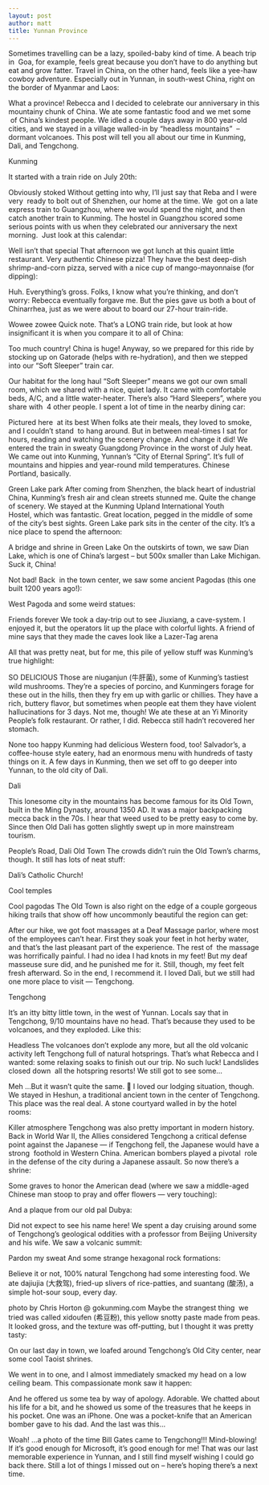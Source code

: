 ```yaml
---
layout: post
author: matt
title: Yunnan Province
---
```


Sometimes travelling can be a lazy, spoiled-baby kind of time. A beach trip in  Goa, for example, feels great because you don’t have to do anything but eat and grow fatter.
Travel in China, on the other hand, feels like a yee-haw cowboy adventure. Especially out in Yunnan, in south-west China, right on the border of Myanmar and Laos:

What a province!
Rebecca and I decided to celebrate our anniversary in this mountainy chunk of China. We ate some fantastic food and we met some  of China’s kindest people. We idled a couple days away in 800 year-old cities, and we stayed in a village walled-in by “headless mountains”  – dormant volcanoes. This post will tell you all about our time in Kunming, Dali, and Tengchong.

Kunming

It started with a train ride on July 20th:

Obviously stoked
Without getting into why, I’ll just say that Reba and I were very  ready to bolt out of Shenzhen, our home at the time. We  got on a late express train to Guangzhou, where we would spend the night, and then catch another train to Kunming.
The hostel in Guangzhou scored some serious points with us when they celebrated our anniversary the next morning.  Just look at this calendar:

Well isn’t that special
That afternoon we got lunch at this quaint little restaurant. Very authentic Chinese pizza!
They have the best deep-dish shrimp-and-corn pizza, served with a nice cup of mango-mayonnaise (for dipping):

Huh. Everything’s gross.
Folks, I know what you’re thinking, and don’t worry: Rebecca eventually forgave me.
But the pies gave us both a bout of Chinarrhea, just as we were about to board our 27-hour train-ride.

Wowee zowee
Quick note. That’s a LONG train ride, but look at how insignificant it is when you compare it to all of China:

Too much country!
China is huge!
Anyway, so we prepared for this ride by stocking up on Gatorade (helps with re-hydration), and then we stepped into our “Soft Sleeper” train car.

Our habitat for the long haul
“Soft Sleeper” means we got our own small room, which we shared with a nice, quiet lady. It came with comfortable beds, A/C, and a little water-heater. There’s also “Hard Sleepers”, where you share with  4 other people.
I spent a lot of time in the nearby dining car:

Pictured here  at its best
When folks ate their meals, they loved to smoke, and I couldn’t stand  to hang around. But in between meal-times I sat for hours, reading and watching the scenery change.
And change it did! We entered the train in sweaty Guangdong Province in the worst of July heat. We came out into Kunming, Yunnan’s “City of Eternal Spring”. It’s full of mountains and hippies and year-round mild temperatures. Chinese Portland, basically.

Green Lake park
After coming from Shenzhen, the black heart of industrial China, Kunming’s fresh air and clean streets stunned me. Quite the change of scenery.
We stayed at the Kunming Upland International Youth Hostel, which was fantastic. Great location, pegged in the middle of some of the city’s best sights.
Green Lake park sits in the center of the city. It’s a nice place to spend the afternoon:

A bridge and shrine in Green Lake
On the outskirts of town, we saw Dian Lake, which is one of China’s largest – but 500x smaller than Lake Michigan. Suck it, China!

Not bad!
Back  in the town center, we saw some ancient Pagodas (this one built 1200 years ago!):

West Pagoda
and some weird statues:

Friends forever
We took a day-trip out to see Jiuxiang, a cave-system. I enjoyed it, but the operators lit up the place with colorful lights. A friend of mine says that they made the caves look like a Lazer-Tag arena



All that was pretty neat, but for me, this pile of yellow stuff was Kunming’s true highlight:

SO DELICIOUS
Those are niuganjun (牛肝菌), some of Kunming’s tastiest wild mushrooms. They’re a species of porcino, and Kunmingers forage for these out in the hills, then they fry em up with garlic or chillies. They have a rich, buttery flavor, but sometimes when people eat them they have violent hallucinations for 3 days. Not me, though!
We ate these at an Yi Minority People’s folk restaurant. Or rather, I did. Rebecca still hadn’t recovered her stomach.

None too happy
Kunming had delicious Western food, too! Salvador’s, a coffee-house style eatery, had an enormous menu with hundreds of tasty things on it.
A few days in Kunming, then we set off to go deeper into Yunnan, to the old city of Dali.

Dali

This lonesome city in the mountains has become famous for its Old Town, built in the Ming Dynasty, around 1350 AD.
It was a major backpacking mecca back in the 70s. I hear that weed used to be pretty easy to come by. Since then Old Dali has gotten slightly swept up in more mainstream tourism.

People’s Road, Dali Old Town
The crowds didn’t ruin the Old Town’s charms, though. It still has lots of neat stuff:

Dali’s Catholic Church!

Cool temples

Cool pagodas
The Old Town is also right on the edge of a couple gorgeous hiking trails that show off how uncommonly beautiful the region can get:




After our hike, we got foot massages at a Deaf Massage parlor, where most of the employees can’t hear. First they soak your feet in hot herby water, and that’s the last pleasant part of the experience.
The rest of  the massage was horrifically painful. I had no idea I had knots in my feet! But my deaf masseuse sure did, and he punished me for it.
Still, though, my feet felt fresh afterward. So in the end, I recommend it.
I loved Dali, but we still had one more place to visit — Tengchong.

Tengchong

It’s an itty bitty little town, in the west of Yunnan.
Locals say that in Tengchong, 9/10 mountains have no head. That’s because they used to be volcanoes, and they exploded. Like this:

Headless
The volcanoes don’t explode any more, but all the old volcanic activity left Tengchong full of natural hotsprings. That’s what Rebecca and I wanted: some relaxing soaks to finish out our trip.
No such luck! Landslides closed down  all the hotspring resorts! We still got to see some…

Meh
…But it wasn’t quite the same. 🙁
I loved our lodging situation, though. We stayed in Heshun, a traditional ancient town in the center of Tengchong. This place was the real deal. A stone courtyard walled in by the hotel rooms:

Killer atmosphere
Tengchong was also pretty important in modern history. Back in World War II, the Allies considered Tengchong a critical defense point against the Japanese — if Tengchong fell, the Japanese would have a strong  foothold in Western China.
American bombers played a pivotal  role in the defense of the city during a Japanese assault. So now there’s a shrine:

Some graves to honor the American dead (where we saw a middle-aged Chinese man stoop to pray and offer flowers — very touching):

And a plaque from our old pal Dubya:

Did not expect to see his name here!
We spent a day cruising around some of Tengchong’s geological oddities with a professor from Beijing University and his wife.
We saw a volcanic summit:

Pardon my sweat
And some strange hexagonal rock formations:

Believe it or not, 100% natural
Tengchong had some interesting food. We ate dajiujia (大救驾), fried-up slivers of rice-patties, and suantang (酸汤), a simple hot-sour soup, every day.

photo by Chris Horton @ gokunming.com
Maybe the strangest thing  we tried was called xidoufen (希豆粉), this yellow snotty paste made from peas. It looked gross, and the texture was off-putting, but I thought it was pretty tasty:

On our last day in town, we loafed around Tengchong’s Old City center, near some cool Taoist shrines.

We went in to one, and I almost immediately smacked my head on a low ceiling beam.
This compassionate monk saw it happen:

And he offered us some tea by way of apology. Adorable.
We chatted about his life for a bit, and he showed us some of the treasures that he keeps in his pocket. One was an iPhone. One was a pocket-knife that an American bomber gave to his dad. And the last was this…

Woah!
…a photo of the time Bill Gates came to Tengchong!!! Mind-blowing!
If it’s good enough for Microsoft, it’s good enough for me!
That was our last memorable experience in Yunnan, and I still find myself wishing I could go back there. Still a lot of things I missed out on – here’s hoping there’s a next time.

